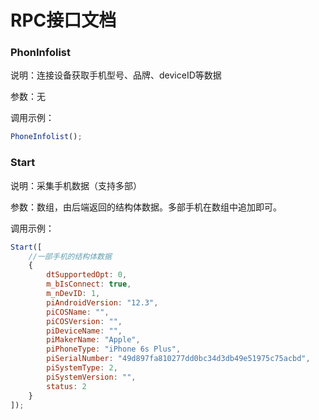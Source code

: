 # RPC接口文档


### PhonInfolist
说明：连接设备获取手机型号、品牌、deviceID等数据

参数：无

调用示例：
```js
PhoneInfolist();
```

### Start

说明：采集手机数据（支持多部）

参数：数组，由后端返回的结构体数据。多部手机在数组中追加即可。

调用示例：
```js
Start([
    //一部手机的结构体数据
    {
        dtSupportedOpt: 0,
        m_bIsConnect: true,
        m_nDevID: 1,
        piAndroidVersion: "12.3",
        piCOSName: "",
        piCOSVersion: "",
        piDeviceName: "",
        piMakerName: "Apple",
        piPhoneType: "iPhone 6s Plus",
        piSerialNumber: "49d897fa810277dd0bc34d3db49e51975c75acbd",
        piSystemType: 2,
        piSystemVersion: "",
        status: 2
    }
]);
```